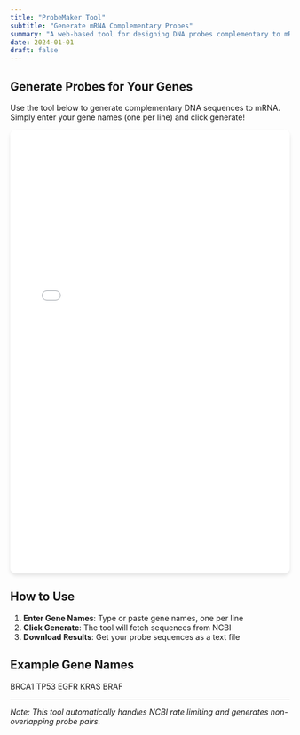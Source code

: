 ```yaml
---
title: "ProbeMaker Tool"
subtitle: "Generate mRNA Complementary Probes"
summary: "A web-based tool for designing DNA probes complementary to mRNA sequences"
date: 2024-01-01
draft: false
---
```


## Generate Probes for Your Genes

Use the tool below to generate complementary DNA sequences to mRNA. Simply enter your gene names (one per line) and click generate!

<iframe src="/files/probe_maker_standalone.html" width="100%" height="800px" frameborder="0" style="border: none; border-radius: 10px; box-shadow: 0 4px 6px rgba(0, 0, 0, 0.1);"></iframe>

## How to Use

1. **Enter Gene Names**: Type or paste gene names, one per line
2. **Click Generate**: The tool will fetch sequences from NCBI
3. **Download Results**: Get your probe sequences as a text file

## Example Gene Names

BRCA1
TP53
EGFR
KRAS
BRAF

---

*Note: This tool automatically handles NCBI rate limiting and generates non-overlapping probe pairs.*
